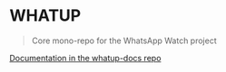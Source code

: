 # WHATUP

> Core mono-repo for the WhatsApp Watch project

[Documentation in the whatup-docs repo](https://github.com/digital-witness-lab/whatup-docs/main/technical.md)
